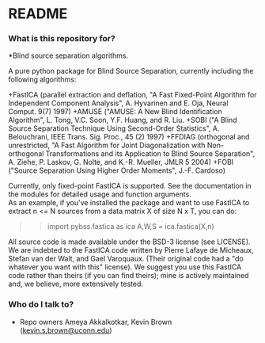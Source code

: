 # README #

### What is this repository for? ###

*Blind source separation algorithms.

A pure python package for Blind Source Separation, currently including the following algorithms:

+FastICA (parallel extraction and deflation, "A Fast Fixed-Point Algorithm for Independent Component Analysis",
  A. Hyvarinen and E. Oja, Neural Comput. 9(7) 1997)
+AMUSE ("AMUSE: A New Blind Identification Algorithm", L. Tong, V.C. Soon, Y.F. Huang, and R. Liu.
+SOBI ("A Blind Source Separation Technique Using Second-Order Statistics", A. Belouchrani, IEEE Trans. Sig. Proc., 45 (2) 1997)
+FFDIAG (orthogonal and unrestricted, "A Fast Algorithm for Joint Diagonalization with Non-orthogonal Transformations and its Application to
  Blind Source Separation", A. Ziehe, P. Laskov, G. Nolte, and K.-R. Mueller, JMLR 5 2004)
+FOBI ("Source Separation Using Higher Order Moments", J.-F. Cardoso)

Currently, only fixed-point FastICA is supported.  See the documentation in the modules for detailed usage and function arguments.  
As an example, if you've installed the package and want to use FastICA to extract n <= N sources from a data matrix X of size N x T, you can do:

>>import pybss.fastica as ica
>>A,W,S = ica.fastica(X,n)

All source code is made available under the BSD-3 license (see LICENSE).  We are indebted to the FastICA code written by Pierre Lafaye de Micheaux,
Stefan van der Walt, and Gael Varoquaux. (Their original code had a "do whatever you want with this" license).  We suggest you use this FastICA code
rather than theirs (if you can find theirs); mine is actively maintained and, we believe, more extensively tested.

### Who do I talk to? ###

* Repo owners Ameya Akkalkotkar, Kevin Brown (kevin.s.brown@uconn.edu)
